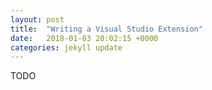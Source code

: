 ```yaml
---
layout: post
title:  "Writing a Visual Studio Extension"
date:   2018-01-03 20:02:15 +0000
categories: jekyll update
---
```

TODO